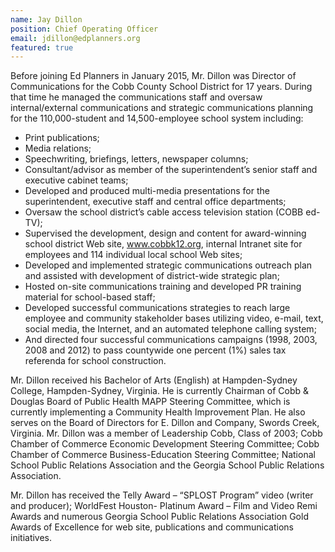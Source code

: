 ```yaml
---
name: Jay Dillon
position: Chief Operating Officer
email: jdillon@edplanners.org
featured: true
---
```

Before joining Ed Planners in January 2015, Mr. Dillon was Director of Communications for the Cobb County School District for 17 years. During that time he managed the communications staff and oversaw internal/external communications and strategic communications planning for the 110,000-student and 14,500-employee school system including:

- Print publications;
- Media relations;
- Speechwriting, briefings, letters, newspaper columns;
- Consultant/advisor as member of the superintendent’s senior staff and executive cabinet teams;
- Developed and produced multi-media presentations for the superintendent, executive staff and central office departments;
- Oversaw the school district’s cable access television station (COBB ed-TV);
- Supervised the development, design and content for award-winning school district Web site, www.cobbk12.org, internal Intranet site for employees and 114 individual local school Web sites;
- Developed and implemented strategic communications outreach plan and assisted with development of district-wide strategic plan;
- Hosted on-site communications training and developed PR training material for school-based staff;
- Developed successful communications strategies to reach large employee and community stakeholder bases utilizing video, e-mail, text, social media, the Internet, and an automated telephone calling system;
- And directed four successful communications campaigns (1998, 2003, 2008 and 2012) to pass countywide one percent (1%) sales tax referenda for school construction.

Mr. Dillon received his Bachelor of Arts (English) at Hampden-Sydney College, Hampden-Sydney, Virginia. He is currently Chairman of Cobb & Douglas Board of Public Health MAPP Steering Committee, which is currently implementing a Community Health Improvement Plan. He also serves on the Board of Directors for E. Dillon and Company, Swords Creek, Virginia. Mr. Dillon was a member of Leadership Cobb, Class of 2003; Cobb Chamber of Commerce Economic Development Steering Committee; Cobb Chamber of Commerce Business-Education Steering Committee; National School Public Relations Association and the Georgia School Public Relations Association.

Mr. Dillon has received the Telly Award – “SPLOST Program” video (writer and producer); WorldFest Houston- Platinum Award – Film and Video Remi Awards and numerous Georgia School Public Relations Association Gold Awards of Excellence for web site, publications and communications initiatives.
